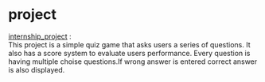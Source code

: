 # project

[internship_project](internship_project1.py) :<br>
This project is a simple quiz game that asks users a series of questions. It also has a score system to evaluate users performance. Every question is having multiple choise questions.If wrong answer is entered correct answer is also displayed.
